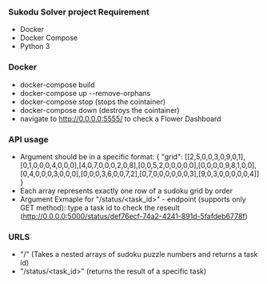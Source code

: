 ### Sukodu Solver project Requirement
  - Docker
  - Docker Compose
  - Python 3

### Docker
  - docker-compose build
  - docker-compose up --remove-orphans
  - docker-compose stop (stops the cointainer)
  - docker-compose down (destroys the cointainer)
  - navigate to http://0.0.0.0:5555/ to check a Flower Dashboard

### API usage
  - Argument should be in a specific format: 
      {
        "grid": [[2,5,0,0,3,0,9,0,1],[0,1,0,0,0,4,0,0,0],[4,0,7,0,0,0,2,0,8],[0,0,5,2,0,0,0,0,0],[0,0,0,0,9,8,1,0,0],
        [0,4,0,0,0,3,0,0,0],[0,0,0,3,6,0,0,7,2],[0,7,0,0,0,0,0,0,3],[9,0,3,0,0,0,0,0,4]]
      } 
  - Each array represents exactly one row of a sudoku grid by order
  - Argument Exmaple for "/status/<task_id>" - endpoint (supports only GET method):
    type a task id to check the reseult (http://0.0.0.0:5000/status/def76ecf-74a2-4241-891d-5fafdeb6778f)

### URLS
  - "/" (Takes a nested arrays of sudoku puzzle numbers and returns a task id)
  - "/status/<task_id>" (returns the result of a specific task)
